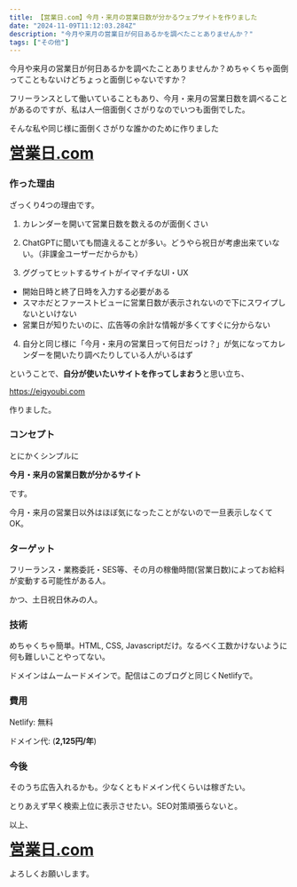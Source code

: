```yaml
---
title: 【営業日.com】今月・来月の営業日数が分かるウェブサイトを作りました
date: "2024-11-09T11:12:03.284Z"
description: "今月や来月の営業日が何日あるかを調べたことありませんか？"
tags: ["その他"]
---
```


今月や来月の営業日が何日あるかを調べたことありませんか？めちゃくちゃ面倒ってこともないけどちょっと面倒じゃないですか？

フリーランスとして働いていることもあり、今月・来月の営業日数を調べることがあるのですが、私は人一倍面倒くさがりなのでいつも面倒でした。

そんな私や同じ様に面倒くさがりな誰かのために作りました

<a href="https://eigyoubi.com" target="_blank"><strong style="font-size: 2em">営業日.com</strong></a>

### 作った理由

ざっくり4つの理由です。

1. カレンダーを開いて営業日数を数えるのが面倒くさい

2. ChatGPTに聞いても間違えることが多い。どうやら祝日が考慮出来ていない。（非課金ユーザーだからかも）

3. ググってヒットするサイトがイマイチなUI・UX

- 開始日時と終了日時を入力する必要がある
- スマホだとファーストビューに営業日数が表示されないので下にスワイプしないといけない
- 営業日が知りたいのに、広告等の余計な情報が多くてすぐに分からない

4. 自分と同じ様に「今月・来月の営業日って何日だっけ？」が気になってカレンダーを開いたり調べたりしている人がいるはず

ということで、<strong>自分が使いたいサイトを作ってしまおう</strong>と思い立ち、

<a href="https://eigyoubi.com" target="_blank">
https://eigyoubi.com
</a>

作りました。

### コンセプト

とにかくシンプルに

<strong>今月・来月の営業日数が分かるサイト</strong>

です。

今月・来月の営業日以外はほぼ気になったことがないので一旦表示しなくてOK。

### ターゲット

フリーランス・業務委託・SES等、その月の稼働時間(営業日数)によってお給料が変動する可能性がある人。

かつ、土日祝日休みの人。

### 技術

めちゃくちゃ簡単。HTML, CSS, Javascriptだけ。なるべく工数かけないように何も難しいことやってない。

ドメインはムームードメインで。配信はこのブログと同じくNetlifyで。

### 費用

Netlify: 無料

ドメイン代: (<strong>2,125円/年</strong>)

### 今後

そのうち広告入れるかも。少なくともドメイン代くらいは稼ぎたい。

とりあえず早く検索上位に表示させたい。SEO対策頑張らないと。

以上、

<a href="https://eigyoubi.com" target="_blank"><strong style="font-size: 2em">営業日.com</strong></a>

よろしくお願いします。
